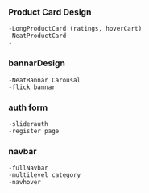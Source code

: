 ### Product Card Design

```
-LongProductCard (ratings, hoverCart)
-NeatProductCard
-
```

### bannarDesign

```
-NeatBannar Carousal
-flick bannar
```

### auth form
```
-sliderauth
-register page
```
### navbar
```
-fullNavbar
-multilevel category
-navhover
```
